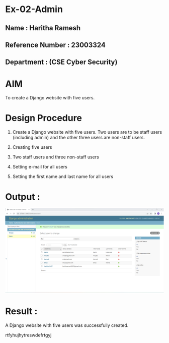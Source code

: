 # Ex-02-Admin
## Name : Haritha Ramesh
## Reference Number : 23003324
## Department : (CSE Cyber Security) 
# AIM
To create a Django website with five users. 
# Design Procedure
1. Create a Django website with five users. Two users are to be staff users (including admin) and the other three users are non-staff users.
2. Creating five users

3. Two staff users and three non-staff users

4. Setting e-mail for all users

5. Setting the first name and last name for all users
# Output :
![](./Screenshot%202023-10-20%20133521.png)
# Result :
A Django website with five users was successfully created.




rtfyhujhytreswdefrtgyj